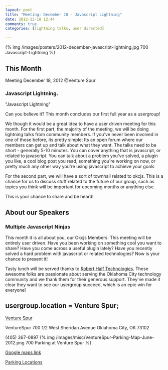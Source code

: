 ```yaml
---
layout: post
title: "Meeting: December 18 - Javascript Lightning"
date: 2012-12-18 12:44
comments: true
categories: [lightning talks, user directed]

---
```

{% img /images/posters/2012-december-javascript-lightning.jpg 700 Javascript-Lightning %}

## This Month

Meeting December 18, 2012 @Venture Spur

### Javascript Lightning.


"Javascript Lightning" 

Can you believe it? This month concludes our first full year as a usergroup!

We though it would be a great idea to have a user driven meeting for this month. For the first part, the majority of the meeting, we will be doing lightning talks from community members. If you've never been involved in one of those before, its pretty simple: Its an open forum where our members can get up and talk about what they want. The talks need to be short - generally 5-10 minutes. You can cover anything that is javascript, or related to javascript. You can talk about a problem you've solved, a plugin you like, a cool blog post you read, something you're working on now, or pretty much any other way you're using javascript to achieve your goals

For the second part, we will have a sort of townhall related to okcjs. This is a chance for us to discuss stuff related to the future of our group, such as topics you think will be important for upcoming months or anything else. 

This is your chance to share and be heard! 

<!-- more -->

## About our Speakers

### Multiple Javascript Ninjas

This month it is all about you, our Okcjs Members. This meeting will be entirely user driven. Have you been working on something cool you want to share? Have you come across a useful plugin lately? Have you recently solved a hard problem with javascript or related technologies? Now is your chance to present it!


Tasty lunch will be served thanks to [Robert Half Technologies](http://www.roberthalftechnology.com/). These awesome folks are passionate about serving the Oklahoma City technology community and we thank them for their generous support. They've made it clear they want to see our usergroup succeed, which is an epic win for everyone!

## usergroup.location = Venture Spur;


[Venture Spur](http://www.http://venturespur.com//) 

VentureSpur
700 1/2 West Sheridan Avenue
Oklahoma City, OK 73102

(405) 367-0897
{% img /images/misc/VentureSpur-Parking-Map-June-2012.png 700 Parking at Venture Spur %}

[Google maps link](https://maps.google.com/maps?q=+700+West+Sheridan+Avenue+Oklahoma+City,+OK+73102&hl=en&sll=37.0625,-95.677068&sspn=83.75977,57.919922&hnear=700+W+Sheridan+Ave,+Oklahoma+City,+Oklahoma+73102&t=m&z=17)

[Parking Locations](http://venturespur.com/wp-content/uploads/2012/03/VentureSpur-How-To-Find-Us.pdf)